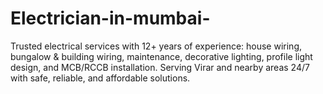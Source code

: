 # Electrician-in-mumbai-
Trusted electrical services with 12+ years of experience: house wiring, bungalow &amp; building wiring, maintenance, decorative lighting, profile light design, and MCB/RCCB installation. Serving Virar and nearby areas 24/7 with safe, reliable, and affordable solutions.
